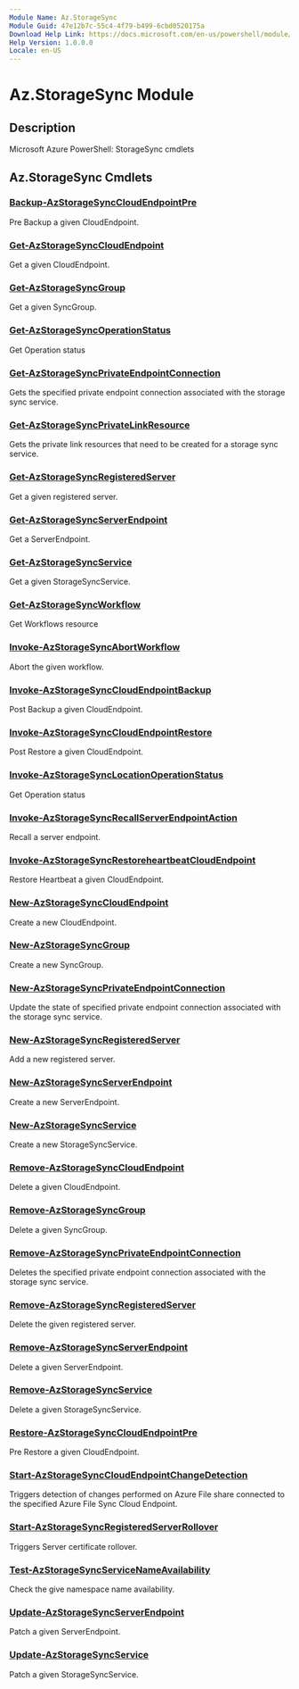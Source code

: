 ```yaml
---
Module Name: Az.StorageSync
Module Guid: 47e12b7c-55c4-4f79-b499-6cbd0520175a
Download Help Link: https://docs.microsoft.com/en-us/powershell/module/az.storagesync
Help Version: 1.0.0.0
Locale: en-US
---
```


# Az.StorageSync Module
## Description
Microsoft Azure PowerShell: StorageSync cmdlets

## Az.StorageSync Cmdlets
### [Backup-AzStorageSyncCloudEndpointPre](Backup-AzStorageSyncCloudEndpointPre.md)
Pre Backup a given CloudEndpoint.

### [Get-AzStorageSyncCloudEndpoint](Get-AzStorageSyncCloudEndpoint.md)
Get a given CloudEndpoint.

### [Get-AzStorageSyncGroup](Get-AzStorageSyncGroup.md)
Get a given SyncGroup.

### [Get-AzStorageSyncOperationStatus](Get-AzStorageSyncOperationStatus.md)
Get Operation status

### [Get-AzStorageSyncPrivateEndpointConnection](Get-AzStorageSyncPrivateEndpointConnection.md)
Gets the specified private endpoint connection associated with the storage sync service.

### [Get-AzStorageSyncPrivateLinkResource](Get-AzStorageSyncPrivateLinkResource.md)
Gets the private link resources that need to be created for a storage sync service.

### [Get-AzStorageSyncRegisteredServer](Get-AzStorageSyncRegisteredServer.md)
Get a given registered server.

### [Get-AzStorageSyncServerEndpoint](Get-AzStorageSyncServerEndpoint.md)
Get a ServerEndpoint.

### [Get-AzStorageSyncService](Get-AzStorageSyncService.md)
Get a given StorageSyncService.

### [Get-AzStorageSyncWorkflow](Get-AzStorageSyncWorkflow.md)
Get Workflows resource

### [Invoke-AzStorageSyncAbortWorkflow](Invoke-AzStorageSyncAbortWorkflow.md)
Abort the given workflow.

### [Invoke-AzStorageSyncCloudEndpointBackup](Invoke-AzStorageSyncCloudEndpointBackup.md)
Post Backup a given CloudEndpoint.

### [Invoke-AzStorageSyncCloudEndpointRestore](Invoke-AzStorageSyncCloudEndpointRestore.md)
Post Restore a given CloudEndpoint.

### [Invoke-AzStorageSyncLocationOperationStatus](Invoke-AzStorageSyncLocationOperationStatus.md)
Get Operation status

### [Invoke-AzStorageSyncRecallServerEndpointAction](Invoke-AzStorageSyncRecallServerEndpointAction.md)
Recall a server endpoint.

### [Invoke-AzStorageSyncRestoreheartbeatCloudEndpoint](Invoke-AzStorageSyncRestoreheartbeatCloudEndpoint.md)
Restore Heartbeat a given CloudEndpoint.

### [New-AzStorageSyncCloudEndpoint](New-AzStorageSyncCloudEndpoint.md)
Create a new CloudEndpoint.

### [New-AzStorageSyncGroup](New-AzStorageSyncGroup.md)
Create a new SyncGroup.

### [New-AzStorageSyncPrivateEndpointConnection](New-AzStorageSyncPrivateEndpointConnection.md)
Update the state of specified private endpoint connection associated with the storage sync service.

### [New-AzStorageSyncRegisteredServer](New-AzStorageSyncRegisteredServer.md)
Add a new registered server.

### [New-AzStorageSyncServerEndpoint](New-AzStorageSyncServerEndpoint.md)
Create a new ServerEndpoint.

### [New-AzStorageSyncService](New-AzStorageSyncService.md)
Create a new StorageSyncService.

### [Remove-AzStorageSyncCloudEndpoint](Remove-AzStorageSyncCloudEndpoint.md)
Delete a given CloudEndpoint.

### [Remove-AzStorageSyncGroup](Remove-AzStorageSyncGroup.md)
Delete a given SyncGroup.

### [Remove-AzStorageSyncPrivateEndpointConnection](Remove-AzStorageSyncPrivateEndpointConnection.md)
Deletes the specified private endpoint connection associated with the storage sync service.

### [Remove-AzStorageSyncRegisteredServer](Remove-AzStorageSyncRegisteredServer.md)
Delete the given registered server.

### [Remove-AzStorageSyncServerEndpoint](Remove-AzStorageSyncServerEndpoint.md)
Delete a given ServerEndpoint.

### [Remove-AzStorageSyncService](Remove-AzStorageSyncService.md)
Delete a given StorageSyncService.

### [Restore-AzStorageSyncCloudEndpointPre](Restore-AzStorageSyncCloudEndpointPre.md)
Pre Restore a given CloudEndpoint.

### [Start-AzStorageSyncCloudEndpointChangeDetection](Start-AzStorageSyncCloudEndpointChangeDetection.md)
Triggers detection of changes performed on Azure File share connected to the specified Azure File Sync Cloud Endpoint.

### [Start-AzStorageSyncRegisteredServerRollover](Start-AzStorageSyncRegisteredServerRollover.md)
Triggers Server certificate rollover.

### [Test-AzStorageSyncServiceNameAvailability](Test-AzStorageSyncServiceNameAvailability.md)
Check the give namespace name availability.

### [Update-AzStorageSyncServerEndpoint](Update-AzStorageSyncServerEndpoint.md)
Patch a given ServerEndpoint.

### [Update-AzStorageSyncService](Update-AzStorageSyncService.md)
Patch a given StorageSyncService.

